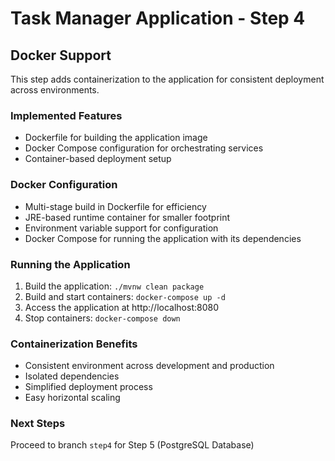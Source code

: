 # Task Manager Application - Step 4

## Docker Support

This step adds containerization to the application for consistent deployment across environments.

### Implemented Features

- Dockerfile for building the application image
- Docker Compose configuration for orchestrating services
- Container-based deployment setup

### Docker Configuration

- Multi-stage build in Dockerfile for efficiency
- JRE-based runtime container for smaller footprint
- Environment variable support for configuration
- Docker Compose for running the application with its dependencies

### Running the Application

1. Build the application: `./mvnw clean package`
2. Build and start containers: `docker-compose up -d`
3. Access the application at http://localhost:8080
4. Stop containers: `docker-compose down`

### Containerization Benefits

- Consistent environment across development and production
- Isolated dependencies
- Simplified deployment process
- Easy horizontal scaling

### Next Steps

Proceed to branch `step4` for Step 5 (PostgreSQL Database) 
